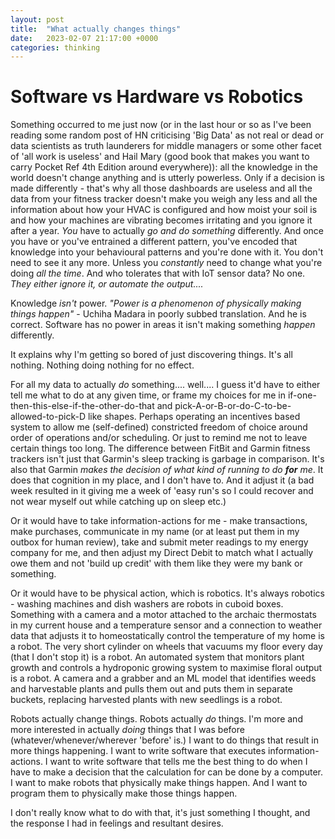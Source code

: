 ```yaml
---
layout: post
title:  "What actually changes things"
date:   2023-02-07 21:17:00 +0000
categories: thinking
---
```


# Software vs Hardware vs Robotics

Something occurred to me just now (or in the last hour or so as I've been reading some random post of HN criticising 'Big Data' as not real or dead or data scientists as truth launderers for middle managers or some other facet of 'all work is useless' and Hail Mary (good book that makes you want to carry Pocket Ref 4th Edition around everywhere)): all the knowledge in the world doesn't change anything and is utterly powerless. Only if a decision is made differently - that's why all those dashboards are useless and all the data from your fitness tracker doesn't make you weigh any less and all the information about how your HVAC is configured and how moist your soil is and how your machines are vibrating becomes irritating and you ignore it after a year. _You_ have to actually _go and do something_ differently. And once you have or you've entrained a different pattern, you've encoded that knowledge into your behavioural patterns and you're done with it. You don't need to see it any more. Unless you _constantly_ need to change what you're doing _all the time_. And who tolerates that with IoT sensor data? No one. _They either ignore it, or automate the output...._

Knowledge _isn't_ power. _"Power is a phenomenon of physically making things happen"_ - Uchiha Madara in poorly subbed translation. And he is correct. Software has no power in areas it isn't making something _happen_ differently. 

It explains why I'm getting so bored of just discovering things. It's all nothing. Nothing doing nothing for no effect. 

For all my data to actually _do_ something.... well.... I guess it'd have to either tell me what to do at any given time, or frame my choices for me in if-one-then-this-else-if-the-other-do-that and pick-A-or-B-or-do-C-to-be-allowed-to-pick-D like shapes. Perhaps operating an incentives based system to allow me (self-defined) constricted freedom of choice around order of operations and/or scheduling. Or just to remind me not to leave certain things too long. The difference between FitBit and Garmin fitness trackers isn't just that Garmin's sleep tracking is garbage in comparison. It's also that Garmin _makes the decision of what kind of running to do __for__ me_. It does that cognition in my place, and I don't have to. And it adjust it (a bad week resulted in it giving me a week of 'easy run's so I could recover and not wear myself out while catching up on sleep etc.)  

Or it would have to take information-actions for me - make transactions, make purchases, communicate in my name (or at least put them in my outbox for human review), take and submit meter readings to my energy company for me, and then adjust my Direct Debit to match what I actually owe them and not 'build up credit' with them like they were my bank or something.  

Or it would have to be physical action, which is robotics. It's always robotics - washing machines and dish washers are robots in cuboid boxes. Something with a camera and a motor attached to the archaic thermostats in my current house and a temperature sensor and a connection to weather data that adjusts it to homeostatically control the temperature of my home is a robot. The very short cylinder on wheels that vacuums my floor every day (that I don't stop it) is a robot. An automated system that monitors plant growth and controls a hydroponic growing system to maximise floral output is a robot. A camera and a grabber and an ML model that identifies weeds and harvestable plants and pulls them out and puts them in separate buckets, replacing harvested plants with new seedlings is a robot. 

Robots actually change things. Robots actually _do_ things. I'm more and more interested in actually _doing_ things that I was before (whatever/whenever/wherever 'before' is.) I want to do things that result in more things happening. I want to write software that executes information-actions. I want to write software that tells me the best thing to do when I have to make a decision that the calculation for can be done by a computer. I want to make robots that physically make things happen. And I want to program them to physically make those things happen. 

I don't really know what to do with that, it's just something I thought, and the response I had in feelings and resultant desires. 
